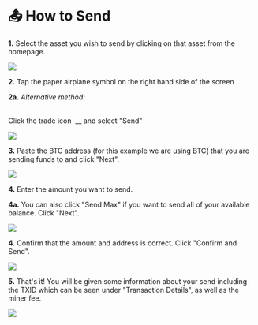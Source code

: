 # 📤 How to Send

**1.** Select the asset you wish to send by clicking on that asset from the homepage.

![](<../../.gitbook/assets/Screen Shot 2022-07-02 at 6.23.20 AM.png>)

**2.** Tap the paper airplane<img src="../../.gitbook/assets/Screen Shot 2022-07-02 at 6.15.00 AM.png" alt="" data-size="line"> symbol on the right hand side of the screen

**2a.** _Alternative method:_

\
Click the trade icon <img src="../../.gitbook/assets/Screen Shot 2022-07-02 at 6.18.56 AM.png" alt="" data-size="line"> \_\_ and select "Send"

![](<../../.gitbook/assets/image (199).png>)

**3.** Paste the BTC address (for this example we are using BTC) that you are sending funds to and click "Next".

![](<../../.gitbook/assets/Screen Shot 2022-07-02 at 6.45.34 AM.png>)

**4.** Enter the amount you want to send.

**4a.** You can also click "Send Max" if you want to send all of your available balance. Click "Next".

![](<../../.gitbook/assets/Screen Shot 2022-07-02 at 6.47.09 AM.png>)

**4**. Confirm that the amount and address is correct. Click "Confirm and Send".

![](<../../.gitbook/assets/Screen Shot 2022-07-02 at 6.47.26 AM.png>)

**5.** That's it! You will be given some information about your send including the TXID which can be seen under "Transaction Details", as well as the miner fee.

![](<../../.gitbook/assets/Screen Shot 2022-07-02 at 6.47.42 AM.png>)
